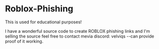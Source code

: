 # Roblox-Phishing
This is used for educational purposes!

I have a wonderful source code to create ROBLOX phishing links 
and I'm selling the source feel free to contact mevia discord: velviqs 
--can provide proof of it working.
